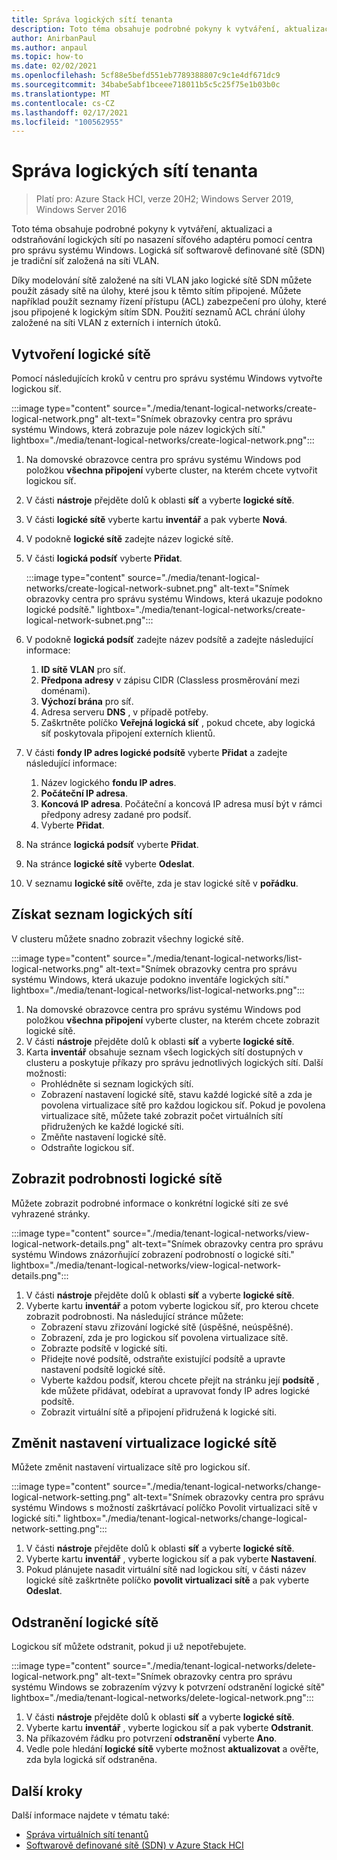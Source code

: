```yaml
---
title: Správa logických sítí tenanta
description: Toto téma obsahuje podrobné pokyny k vytváření, aktualizaci a odstraňování logických sítí po nasazení síťového adaptéru pomocí centra pro správu systému Windows.
author: AnirbanPaul
ms.author: anpaul
ms.topic: how-to
ms.date: 02/02/2021
ms.openlocfilehash: 5cf88e5befd551eb7789388807c9c1e4df671dc9
ms.sourcegitcommit: 34babe5abf1bceee718011b5c5c25f75e1b03b0c
ms.translationtype: MT
ms.contentlocale: cs-CZ
ms.lasthandoff: 02/17/2021
ms.locfileid: "100562955"
---
```

# <a name="manage-tenant-logical-networks"></a>Správa logických sítí tenanta

>Platí pro: Azure Stack HCI, verze 20H2; Windows Server 2019, Windows Server 2016

Toto téma obsahuje podrobné pokyny k vytváření, aktualizaci a odstraňování logických sítí po nasazení síťového adaptéru pomocí centra pro správu systému Windows. Logická síť softwarově definované sítě (SDN) je tradiční síť založená na síti VLAN.

Díky modelování sítě založené na síti VLAN jako logické sítě SDN můžete použít zásady sítě na úlohy, které jsou k těmto sítím připojené. Můžete například použít seznamy řízení přístupu (ACL) zabezpečení pro úlohy, které jsou připojené k logickým sítím SDN. Použití seznamů ACL chrání úlohy založené na síti VLAN z externích i interních útoků.

## <a name="create-a-logical-network"></a>Vytvoření logické sítě
Pomocí následujících kroků v centru pro správu systému Windows vytvořte logickou síť.

:::image type="content" source="./media/tenant-logical-networks/create-logical-network.png" alt-text="Snímek obrazovky centra pro správu systému Windows, která zobrazuje pole název logických sítí." lightbox="./media/tenant-logical-networks/create-logical-network.png":::

1. Na domovské obrazovce centra pro správu systému Windows pod položkou **všechna připojení** vyberte cluster, na kterém chcete vytvořit logickou síť.
1. V části **nástroje** přejděte dolů k oblasti **síť** a vyberte **logické sítě**.
1. V části **logické sítě** vyberte kartu **inventář** a pak vyberte **Nová**.
1. V podokně **logické sítě** zadejte název logické sítě.
1. V části **logická podsíť** vyberte **Přidat**.

    :::image type="content" source="./media/tenant-logical-networks/create-logical-network-subnet.png" alt-text="Snímek obrazovky centra pro správu systému Windows, která ukazuje podokno logické podsítě." lightbox="./media/tenant-logical-networks/create-logical-network-subnet.png":::

1. V podokně **logická podsíť** zadejte název podsítě a zadejte následující informace:
    1. **ID sítě VLAN** pro síť.
    1. **Předpona adresy** v zápisu CIDR (Classless prosměrování mezi doménami).
    1. **Výchozí brána** pro síť.
    1. Adresa serveru **DNS** , v případě potřeby.
    1. Zaškrtněte políčko **Veřejná logická síť** , pokud chcete, aby logická síť poskytovala připojení externích klientů.
1. V části **fondy IP adres logické podsítě** vyberte **Přidat** a zadejte následující informace:
    1. Název logického **fondu IP adres**.
    1. **Počáteční IP adresa**.
    1. **Koncová IP adresa**. Počáteční a koncová IP adresa musí být v rámci předpony adresy zadané pro podsíť.
    1. Vyberte **Přidat**.
1. Na stránce **logická podsíť** vyberte **Přidat**.
1. Na stránce **logické sítě** vyberte **Odeslat**.
1. V seznamu **logické sítě** ověřte, zda je stav logické sítě v **pořádku**.

## <a name="get-a-list-of-logical-networks"></a>Získat seznam logických sítí
V clusteru můžete snadno zobrazit všechny logické sítě.

:::image type="content" source="./media/tenant-logical-networks/list-logical-networks.png" alt-text="Snímek obrazovky centra pro správu systému Windows, která ukazuje podokno inventáře logických sítí." lightbox="./media/tenant-logical-networks/list-logical-networks.png":::

1. Na domovské obrazovce centra pro správu systému Windows pod položkou **všechna připojení** vyberte cluster, na kterém chcete zobrazit logické sítě.
1. V části **nástroje** přejděte dolů k oblasti **síť** a vyberte **logické sítě**.
1. Karta **inventář** obsahuje seznam všech logických sítí dostupných v clusteru a poskytuje příkazy pro správu jednotlivých logických sítí. Další možnosti:
    - Prohlédněte si seznam logických sítí.
    - Zobrazení nastavení logické sítě, stavu každé logické sítě a zda je povolena virtualizace sítě pro každou logickou síť. Pokud je povolena virtualizace sítě, můžete také zobrazit počet virtuálních sítí přidružených ke každé logické síti.
    - Změňte nastavení logické sítě.
    - Odstraňte logickou síť.

## <a name="view-logical-network-details"></a>Zobrazit podrobnosti logické sítě
Můžete zobrazit podrobné informace o konkrétní logické síti ze své vyhrazené stránky.

:::image type="content" source="./media/tenant-logical-networks/view-logical-network-details.png" alt-text="Snímek obrazovky centra pro správu systému Windows znázorňující zobrazení podrobností o logické síti." lightbox="./media/tenant-logical-networks/view-logical-network-details.png":::

1. V části **nástroje** přejděte dolů k oblasti **síť** a vyberte **logické sítě**.
1. Vyberte kartu **inventář** a potom vyberte logickou síť, pro kterou chcete zobrazit podrobnosti. Na následující stránce můžete:
    - Zobrazení stavu zřizování logické sítě (úspěšné, neúspěšné).
    - Zobrazení, zda je pro logickou síť povolena virtualizace sítě.
    - Zobrazte podsítě v logické síti.
    - Přidejte nové podsítě, odstraňte existující podsítě a upravte nastavení podsítě logické sítě.
    - Vyberte každou podsíť, kterou chcete přejít na stránku její **podsítě** , kde můžete přidávat, odebírat a upravovat fondy IP adres logické podsítě.
    - Zobrazit virtuální sítě a připojení přidružená k logické síti.

## <a name="change-a-logical-networks-virtualization-setting"></a>Změnit nastavení virtualizace logické sítě
Můžete změnit nastavení virtualizace sítě pro logickou síť.

:::image type="content" source="./media/tenant-logical-networks/change-logical-network-setting.png" alt-text="Snímek obrazovky centra pro správu systému Windows s možností zaškrtávací políčko Povolit virtualizaci sítě v logické síti." lightbox="./media/tenant-logical-networks/change-logical-network-setting.png":::

1. V části **nástroje** přejděte dolů k oblasti **síť** a vyberte **logické sítě**.
1. Vyberte kartu **inventář** , vyberte logickou síť a pak vyberte **Nastavení**.
1. Pokud plánujete nasadit virtuální sítě nad logickou sítí, v části název logické sítě zaškrtněte políčko **povolit virtualizaci sítě** a pak vyberte **Odeslat**.

## <a name="delete-a-logical-network"></a>Odstranění logické sítě
Logickou síť můžete odstranit, pokud ji už nepotřebujete.

:::image type="content" source="./media/tenant-logical-networks/delete-logical-network.png" alt-text="Snímek obrazovky centra pro správu systému Windows se zobrazením výzvy k potvrzení odstranění logické sítě" lightbox="./media/tenant-logical-networks/delete-logical-network.png":::

1. V části **nástroje** přejděte dolů k oblasti **síť** a vyberte **logické sítě**.
1. Vyberte kartu **inventář** , vyberte logickou síť a pak vyberte **Odstranit**.
1. Na příkazovém řádku pro potvrzení **odstranění** vyberte **Ano**.
1. Vedle pole hledání **logické sítě** vyberte možnost **aktualizovat** a ověřte, zda byla logická síť odstraněna.

## <a name="next-steps"></a>Další kroky
Další informace najdete v tématu také:
- [Správa virtuálních sítí tenantů](tenant-virtual-networks.md)
- [Softwarově definované sítě (SDN) v Azure Stack HCI](../concepts/software-defined-networking.md)
